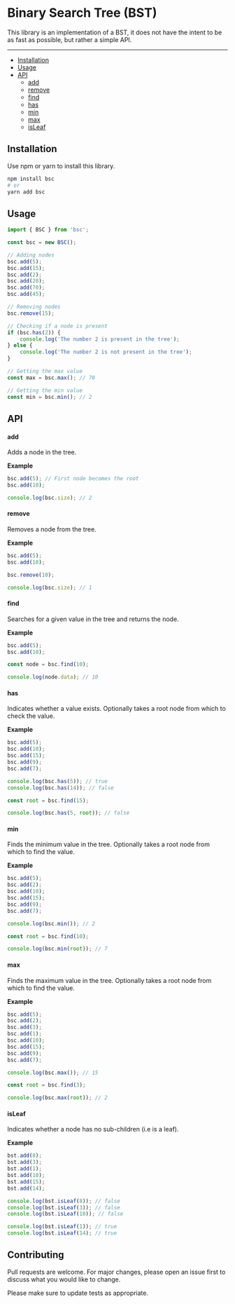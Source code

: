 # Binary Search Tree (BST)

This library is an implementation of a BST, it does not have the intent to be as fast as possible, but rather a simple API.

---

- [Installation](#installation)
- [Usage](#usage)
- [API](#api)
  - [add](#add)
  - [remove](#remove)
  - [find](#find)
  - [has](#has)
  - [min](#min)
  - [max](#max)
  - [isLeaf](#isLeaf)

## Installation

Use npm or yarn to install this library.

```bash
npm install bsc
# or
yarn add bsc
```

## Usage

```JavaScript
import { BSC } from 'bsc';

const bsc = new BSC();

// Adding nodes
bsc.add(5);
bsc.add(15);
bsc.add(2);
bsc.add(20);
bsc.add(70);
bsc.add(45);

// Removing nodes
bsc.remove(15);

// Checking if a node is present
if (bsc.has(2)) {
    console.log('The number 2 is present in the tree');
} else {
    console.log('The number 2 is not present in the tree');
}

// Getting the max value
const max = bsc.max(); // 70

// Getting the min value
const min = bsc.min(); // 2
```

## API

#### add
Adds a node in the tree.

**Example**

```JavaScript
bsc.add(5); // First node becomes the root
bsc.add(10);

console.log(bsc.size); // 2
```

#### remove
Removes a node from the tree.

**Example**

```JavaScript
bsc.add(5);
bsc.add(10);

bsc.remove(10);

console.log(bsc.size); // 1
```

#### find
Searches for a given value in the tree and returns the node.

**Example**

```JavaScript
bsc.add(5);
bsc.add(10);

const node = bsc.find(10);

console.log(node.data); // 10
```

#### has
Indicates whether a value exists. Optionally takes a root node from which to check the value.

**Example**

```JavaScript
bsc.add(5);
bsc.add(10);
bsc.add(15);
bsc.add(9);
bsc.add(7);

console.log(bsc.has(5)); // true
console.log(bsc.has(14)); // false

const root = bsc.find(15);

console.log(bsc.has(5, root)); // false
```

#### min
Finds the minimum value in the tree. Optionally takes a root node from which to find the value.

**Example**

```JavaScript
bsc.add(5);
bsc.add(2);
bsc.add(10);
bsc.add(15);
bsc.add(9);
bsc.add(7);

console.log(bsc.min()); // 2

const root = bsc.find(10);

console.log(bsc.min(root)); // 7
```

#### max
Finds the maximum value in the tree. Optionally takes a root node from which to find the value.

**Example**

```JavaScript
bsc.add(5);
bsc.add(2);
bsc.add(3);
bsc.add(1);
bsc.add(10);
bsc.add(15);
bsc.add(9);
bsc.add(7);

console.log(bsc.max()); // 15

const root = bsc.find(3);

console.log(bsc.max(root)); // 2
```

#### isLeaf
Indicates whether a node has no sub-children (i.e is a leaf).

**Example**

```JavaScript
bst.add(8);
bst.add(3);
bst.add(1);
bst.add(10);
bst.add(15);
bst.add(14);

console.log(bst.isLeaf(8)); // false
console.log(bst.isLeaf(3)); // false
console.log(bst.isLeaf(10)); // false

console.log(bst.isLeaf(1)); // true
console.log(bst.isLeaf(14); // true
```

## Contributing
Pull requests are welcome. For major changes, please open an issue first to discuss what you would like to change.

Please make sure to update tests as appropriate.
